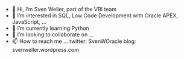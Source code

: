 - 👋 Hi, I’m Sven Weller, part of the VBI team
- 👀 I’m interested in SQL, Low Code Development with Oracle APEX, JavaScript, ...
- 🌱 I’m currently learning Python
- 💞️ I’m looking to collaborate on ...
- 📫 How to reach me ...
twitter: SvenWOracle
blog: svenweller.wordpress.com

<!---
dvag-sven-weller/dvag-sven-weller is a ✨ special ✨ repository because its `README.md` (this file) appears on your GitHub profile.
You can click the Preview link to take a look at your changes.
--->
